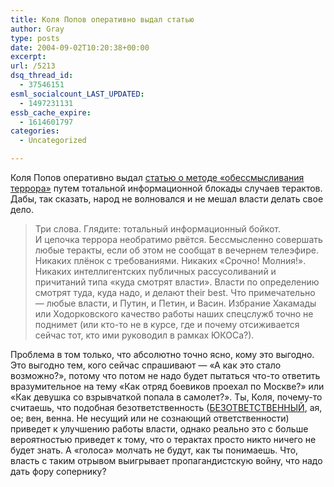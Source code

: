 ```yaml
---
title: Коля Попов оперативно выдал статью
author: Gray
type: posts
date: 2004-09-02T10:20:38+00:00
excerpt:
url: /5213
dsq_thread_id:
  - 37546151
esml_socialcount_LAST_UPDATED:
  - 1497231131
essb_cache_expire:
  - 1614601797
categories:
  - Uncategorized

---
```








Коля Попов оперативно выдал <a href="http://www.russ.ru/culture/20040902.html" target="_blank">статью о методе &#171;обессмысливания террора&#187;</a> путем тотальной информационной блокады случаев терактов. Дабы, так сказать, народ не волновался и не мешал власти делать свое дело.

> Три слова. Глядите: тотальный информационный бойкот.  
> И цепочка террора необратимо рвётся. Бессмысленно совершать любые теракты, если об этом не сообщат в вечернем телеэфире. Никаких плёнок с требованиями. Никаких &#171;Срочно! Молния!&#187;. Никаких интеллигентских публичных рассусоливаний и причитаний типа &#171;куда смотрят власти&#187;. Власти по определению смотрят туда, куда надо, и делают their best. Что примечательно &#8212; любые власти, и Путин, и Петин, и Васин. Избрание Хакамады или Ходорковского качество работы наших спецслужб точно не поднимет (или кто-то не в курсе, где и почему отсиживается сейчас тот, кто ими руководил в рамках ЮКОСа?). 

Проблема в том только, что абсолютно точно ясно, кому это выгодно. Это выгодно тем, кого сейчас спрашивают &#8212; &#171;А как это стало возможно?&#187;, потому что потом не надо будет пытаться что-то ответить вразумительное на тему &#171;Как отряд боевиков проехал по Москве?&#187; или &#171;Как девушка со взрывчаткой попала в самолет?&#187;. Ты, Коля, почему-то считаешь, что подобная безответственность (<a href="http://www.megakm.ru/ojigov/encyclop.asp?TopicNumber=1379&#038;search=%E1%E5%E7%EE%F2%E2%E5%F2%F1%F2%E2%E5%ED%ED%EE%F1%F2%FC#srch0" target="_blank">БЕЗОТВЕТСТВЕННЫЙ</a>, ая, ое; вен, венна. Не несущий или не сознающий ответственности) приведет к улучшению работы власти, однако реально это с больше вероятностью приведет к тому, что о терактах просто никто ничего не будет знать. А &#171;голоса&#187; молчать не будут, как ты понимаешь. Что, власть с таким отрывом выигрывает пропагандистскую войну, что надо дать фору сопернику?